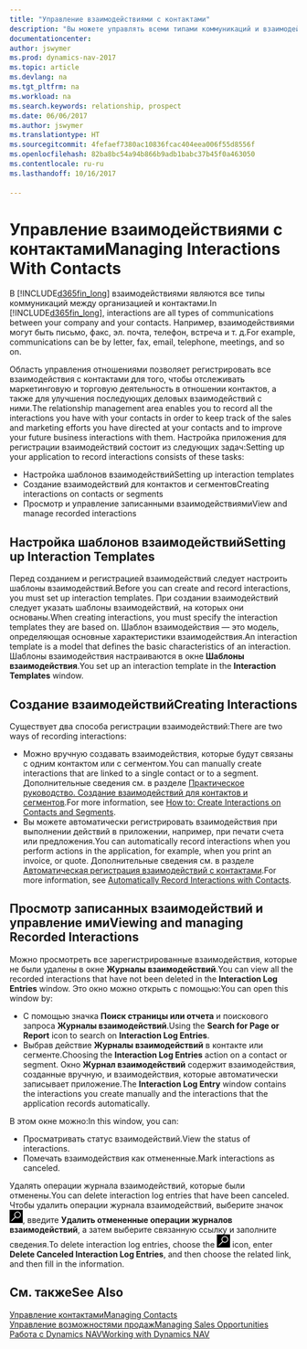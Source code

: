 ```yaml
---
title: "Управление взаимодействиями с контактами"
description: "Вы можете управлять всеми типами коммуникаций и взаимодействий между организацией и контактами, например, письмами, телефонными звонками, встречами и т. д."
documentationcenter: 
author: jswymer
ms.prod: dynamics-nav-2017
ms.topic: article
ms.devlang: na
ms.tgt_pltfrm: na
ms.workload: na
ms.search.keywords: relationship, prospect
ms.date: 06/06/2017
ms.author: jswymer
ms.translationtype: HT
ms.sourcegitcommit: 4fefaef7380ac10836fcac404eea006f55d8556f
ms.openlocfilehash: 82ba8bc54a94b866b9adb1babc37b45f0a463050
ms.contentlocale: ru-ru
ms.lasthandoff: 10/16/2017

---
```

# <a name="managing-interactions-with-contacts"></a><span data-ttu-id="53f18-103">Управление взаимодействиями с контактами</span><span class="sxs-lookup"><span data-stu-id="53f18-103">Managing Interactions With Contacts</span></span>
<span data-ttu-id="53f18-104">В [!INCLUDE[d365fin_long](includes/d365fin_long_md.md)] взаимодействиями являются все типы коммуникаций между организацией и контактами.</span><span class="sxs-lookup"><span data-stu-id="53f18-104">In [!INCLUDE[d365fin_long](includes/d365fin_long_md.md)], interactions are all types of communications between your company and your contacts.</span></span> <span data-ttu-id="53f18-105">Например, взаимодействиями могут быть письмо, факс, эл. почта, телефон, встреча и т. д.</span><span class="sxs-lookup"><span data-stu-id="53f18-105">For example, communications can be by letter, fax, email, telephone, meetings, and so on.</span></span>

<span data-ttu-id="53f18-106">Область управления отношениями позволяет регистрировать все взаимодействия с контактами для того, чтобы отслеживать маркетинговую и торговую деятельность в отношении контактов, а также для улучшения последующих деловых взаимодействий с ними.</span><span class="sxs-lookup"><span data-stu-id="53f18-106">The relationship management area enables you to record all the interactions you have with your contacts in order to keep track of the sales and marketing efforts you have directed at your contacts and to improve your future business interactions with them.</span></span> <span data-ttu-id="53f18-107">Настройка приложения для регистрации взаимодействий состоит из следующих задач:</span><span class="sxs-lookup"><span data-stu-id="53f18-107">Setting up your application to record interactions consists of these tasks:</span></span>

* <span data-ttu-id="53f18-108">Настройка шаблонов взаимодействий</span><span class="sxs-lookup"><span data-stu-id="53f18-108">Setting up interaction templates</span></span>  
* <span data-ttu-id="53f18-109">Создание взаимодействий для контактов и сегментов</span><span class="sxs-lookup"><span data-stu-id="53f18-109">Creating interactions on contacts or segments</span></span>  
* <span data-ttu-id="53f18-110">Просмотр и управление записанными взаимодействиями</span><span class="sxs-lookup"><span data-stu-id="53f18-110">View and manage recorded interactions</span></span>  

##  <a name="setting-up-interaction-templates"></a><span data-ttu-id="53f18-111">Настройка шаблонов взаимодействий</span><span class="sxs-lookup"><span data-stu-id="53f18-111">Setting up Interaction Templates</span></span>
<span data-ttu-id="53f18-112">Перед созданием и регистрацией взаимодействий следует настроить шаблоны взаимодействий.</span><span class="sxs-lookup"><span data-stu-id="53f18-112">Before you can create and record interactions, you must set up interaction templates.</span></span> <span data-ttu-id="53f18-113">При создании взаимодействий следует указать шаблоны взаимодействий, на которых они основаны.</span><span class="sxs-lookup"><span data-stu-id="53f18-113">When creating interactions, you must specify the interaction templates they are based on.</span></span> <span data-ttu-id="53f18-114">Шаблон взаимодействия — это модель, определяющая основные характеристики взаимодействия.</span><span class="sxs-lookup"><span data-stu-id="53f18-114">An interaction template is a model that defines the basic characteristics of an interaction.</span></span>
<span data-ttu-id="53f18-115">Шаблоны взаимодействия настраиваются в окне **Шаблоны взаимодействия**.</span><span class="sxs-lookup"><span data-stu-id="53f18-115">You set up an interaction template in the **Interaction Templates** window.</span></span>  

## <a name="creating-interactions"></a><span data-ttu-id="53f18-116">Создание взаимодействий</span><span class="sxs-lookup"><span data-stu-id="53f18-116">Creating Interactions</span></span>
<span data-ttu-id="53f18-117">Существует два способа регистрации взаимодействий:</span><span class="sxs-lookup"><span data-stu-id="53f18-117">There are two ways of recording interactions:</span></span>

* <span data-ttu-id="53f18-118">Можно вручную создавать взаимодействия, которые будут связаны с одним контактом или с сегментом.</span><span class="sxs-lookup"><span data-stu-id="53f18-118">You can manually create interactions that are linked to a single contact or to a segment.</span></span> <span data-ttu-id="53f18-119">Дополнительные сведения см. в разделе [Практическое руководство. Создание взаимодействий для контактов и сегментов](marketing-how-create-interactions.md).</span><span class="sxs-lookup"><span data-stu-id="53f18-119">For more information, see [How to: Create Interactions on Contacts and Segments](marketing-how-create-interactions.md).</span></span>  
* <span data-ttu-id="53f18-120">Вы можете автоматически регистрировать взаимодействия при выполнении действий в приложении, например, при печати счета или предложения.</span><span class="sxs-lookup"><span data-stu-id="53f18-120">You can automatically record interactions when you perform actions in the application, for example, when you print an invoice, or quote.</span></span> <span data-ttu-id="53f18-121">Дополнительные сведения см. в разделе [Автоматическая регистрация взаимодействий с контактами](marketing-auto-record-interactions.md).</span><span class="sxs-lookup"><span data-stu-id="53f18-121">For more information, see [Automatically Record Interactions with Contacts](marketing-auto-record-interactions.md).</span></span>

## <a name="viewing-and-managing-recorded-interactions"></a><span data-ttu-id="53f18-122">Просмотр записанных взаимодействий и управление ими</span><span class="sxs-lookup"><span data-stu-id="53f18-122">Viewing and managing Recorded Interactions</span></span>
<span data-ttu-id="53f18-123">Можно просмотреть все зарегистрированные взаимодействия, которые не были удалены в окне **Журналы взаимодействий**.</span><span class="sxs-lookup"><span data-stu-id="53f18-123">You can view all the recorded interactions that have not been deleted in the **Interaction Log Entries** window.</span></span> <span data-ttu-id="53f18-124">Это окно можно открыть с помощью:</span><span class="sxs-lookup"><span data-stu-id="53f18-124">You can open this window by:</span></span>

* <span data-ttu-id="53f18-125">С помощью значка **Поиск страницы или отчета** и поискового запроса **Журналы взаимодействий**.</span><span class="sxs-lookup"><span data-stu-id="53f18-125">Using the **Search for Page or Report** icon to search on **Interaction Log Entries**.</span></span>
* <span data-ttu-id="53f18-126">Выбрав действие **Журналы взаимодействий** в контакте или сегменте.</span><span class="sxs-lookup"><span data-stu-id="53f18-126">Choosing the **Interaction Log Entries** action on a contact or segment.</span></span>
  <span data-ttu-id="53f18-127">Окно **Журнал взаимодействий** содержит взаимодействия, созданные вручную, и взаимодействия, которые автоматически записывает приложение.</span><span class="sxs-lookup"><span data-stu-id="53f18-127">The **Interaction Log Entry** window contains the interactions you create manually and the interactions that the application records automatically.</span></span>

<span data-ttu-id="53f18-128">В этом окне можно:</span><span class="sxs-lookup"><span data-stu-id="53f18-128">In this window, you can:</span></span>

* <span data-ttu-id="53f18-129">Просматривать статус взаимодействий.</span><span class="sxs-lookup"><span data-stu-id="53f18-129">View the status of interactions.</span></span>
* <span data-ttu-id="53f18-130">Помечать взаимодействия как отмененные.</span><span class="sxs-lookup"><span data-stu-id="53f18-130">Mark interactions as canceled.</span></span>

<span data-ttu-id="53f18-131">Удалять операции журнала взаимодействий, которые были отменены.</span><span class="sxs-lookup"><span data-stu-id="53f18-131">You can delete interaction log entries that have been canceled.</span></span> <span data-ttu-id="53f18-132">Чтобы удалить операции журнала взаимодействий, выберите значок ![Поиск страницы или отчета](media/ui-search/search_small.png "Значок поиска страницы или отчета"), введите **Удалить отмененные операции журналов взаимодействий**, а затем выберите связанную ссылку и заполните сведения.</span><span class="sxs-lookup"><span data-stu-id="53f18-132">To delete interaction log entries, choose the ![Search for Page or Report](media/ui-search/search_small.png "Search for Page or Report icon") icon, enter **Delete Canceled Interaction Log Entries**, and then choose the related link, and then fill in the information.</span></span>

## <a name="see-also"></a><span data-ttu-id="53f18-133">См. также</span><span class="sxs-lookup"><span data-stu-id="53f18-133">See Also</span></span>
[<span data-ttu-id="53f18-134">Управление контактами</span><span class="sxs-lookup"><span data-stu-id="53f18-134">Managing Contacts</span></span>](marketing-contacts.md)  
[<span data-ttu-id="53f18-135">Управление возможностями продаж</span><span class="sxs-lookup"><span data-stu-id="53f18-135">Managing Sales Opportunities</span></span>](marketing-manage-sales-opportunities.md)  
[<span data-ttu-id="53f18-136">Работа с Dynamics NAV</span><span class="sxs-lookup"><span data-stu-id="53f18-136">Working with Dynamics NAV</span></span>](ui-work-product.md)  

